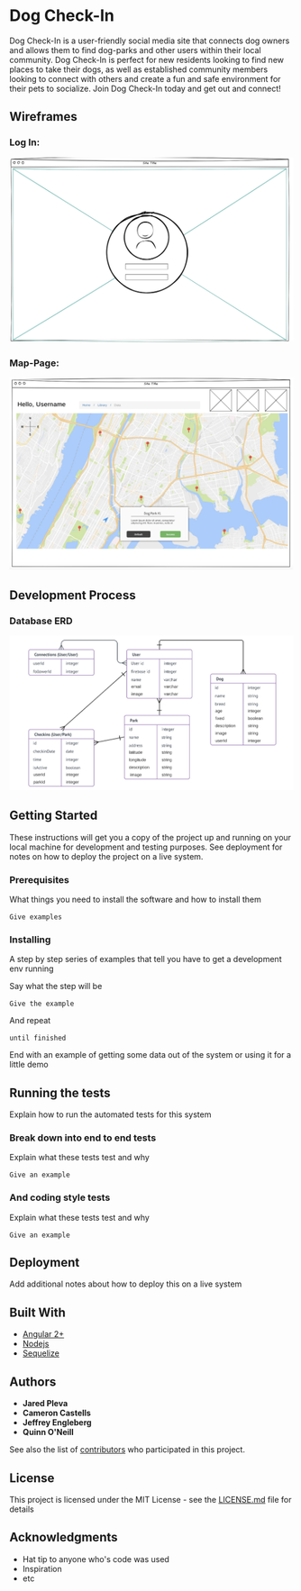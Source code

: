 # Dog Check-In

Dog Check-In is a user-friendly social media site that connects dog owners and allows them to find dog-parks and other users within their local community. Dog Check-In is perfect for new residents looking to find new places to take their dogs, as well as established community members looking to connect with others and create a fun and safe environment for their pets to socialize. Join Dog Check-In today and get out and connect!


## Wireframes

### Log In:
![log in image](front-end/src/assets/logInPage.png "Log-In Page")

### Map-Page: 
![alt text](front-end/src/assets/Map-page.png "Log-In Page")

## Development Process

### Database ERD
![alt text](front-end/src/assets/DBerd.png "Db ERD")

<!---<div style="width: 640px; height: 480px; margin: 10px; position: relative;"><iframe allowfullscreen frameborder="0" style="width:640px; height:480px" src="https://www.lucidchart.com/documents/embeddedchart/6c00b2b9-f19e-4591-ba9c-b796d2a58991" id="fteOhHkW-v28"></iframe></div>-->


## Getting Started

These instructions will get you a copy of the project up and running on your local machine for development and testing purposes. See deployment for notes on how to deploy the project on a live system.

### Prerequisites

What things you need to install the software and how to install them

```
Give examples
```

### Installing

A step by step series of examples that tell you have to get a development env running

Say what the step will be

```
Give the example
```

And repeat

```
until finished
```

End with an example of getting some data out of the system or using it for a little demo

## Running the tests

Explain how to run the automated tests for this system

### Break down into end to end tests

Explain what these tests test and why

```
Give an example
```

### And coding style tests

Explain what these tests test and why

```
Give an example
```

## Deployment

Add additional notes about how to deploy this on a live system

## Built With

* [Angular 2+](https://angular.io/) 
* [Nodejs](https://nodejs.org/en/) 
* [Sequelize](http://docs.sequelizejs.com/) 



## Authors

* **Jared Pleva** 
* **Cameron Castells** 
* **Jeffrey Engleberg** 
* **Quinn O'Neill** 

See also the list of [contributors](https://github.com/your/project/contributors) who participated in this project.

## License

This project is licensed under the MIT License - see the [LICENSE.md](LICENSE.md) file for details

## Acknowledgments

* Hat tip to anyone who's code was used
* Inspiration
* etc

